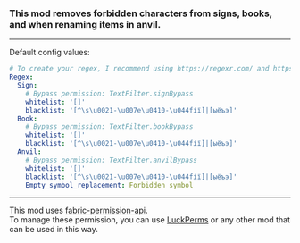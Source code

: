 ### This mod removes forbidden characters from signs, books, and when renaming items in anvil.

---
Default config values:
```yaml
# To create your regex, I recommend using https://regexr.com/ and https://www.compart.com/en/unicode/block
Regex:
  Sign:
    # Bypass permission: TextFilter.signBypass
    whitelist: '[]'
    blacklist: '[^\s\u0021-\u007e\u0410-\u044fії]|[ыёъэ]'
  Book:
    # Bypass permission: TextFilter.bookBypass
    whitelist: '[]'
    blacklist: '[^\s\u0021-\u007e\u0410-\u044fії]|[ыёъэ]'
  Anvil:
    # Bypass permission: TextFilter.anvilBypass
    whitelist: '[]'
    blacklist: '[^\s\u0021-\u007e\u0410-\u044fії]|[ыёъэ]'
    Empty_symbol_replacement: Forbidden symbol
```

---

This mod uses [fabric-permission-api](https://github.com/lucko/fabric-permissions-api/). <br>
To manage these permission, you can use [LuckPerms](https://modrinth.com/mod/luckperms) or any other mod that can be used in this way. <br>
